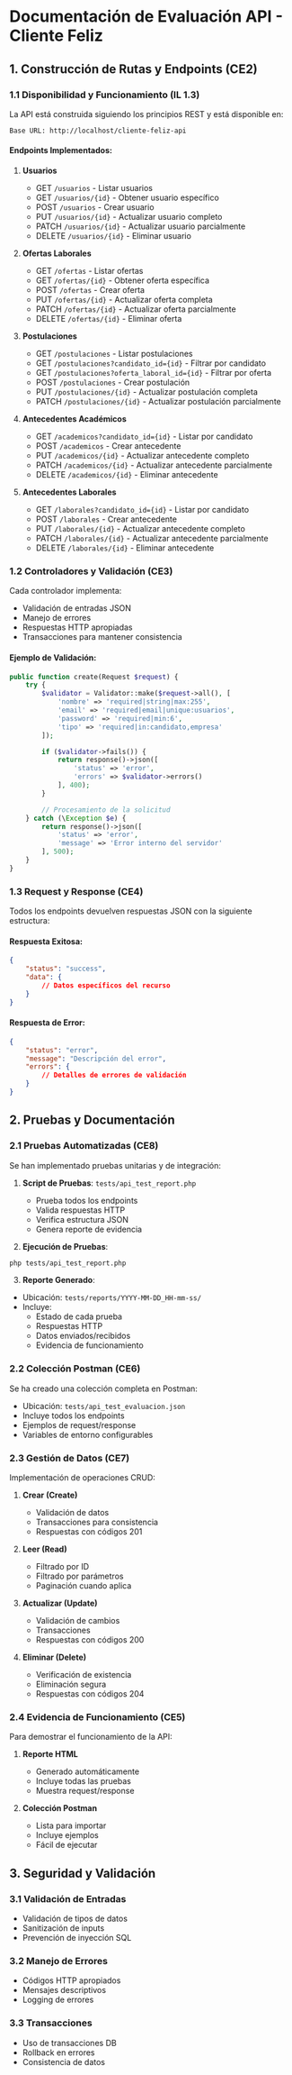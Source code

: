 # Documentación de Evaluación API - Cliente Feliz

## 1. Construcción de Rutas y Endpoints (CE2)

### 1.1 Disponibilidad y Funcionamiento (IL 1.3)
La API está construida siguiendo los principios REST y está disponible en:
```
Base URL: http://localhost/cliente-feliz-api
```

#### Endpoints Implementados:
1. **Usuarios**
   - GET `/usuarios` - Listar usuarios
   - GET `/usuarios/{id}` - Obtener usuario específico
   - POST `/usuarios` - Crear usuario
   - PUT `/usuarios/{id}` - Actualizar usuario completo
   - PATCH `/usuarios/{id}` - Actualizar usuario parcialmente
   - DELETE `/usuarios/{id}` - Eliminar usuario

2. **Ofertas Laborales**
   - GET `/ofertas` - Listar ofertas
   - GET `/ofertas/{id}` - Obtener oferta específica
   - POST `/ofertas` - Crear oferta
   - PUT `/ofertas/{id}` - Actualizar oferta completa
   - PATCH `/ofertas/{id}` - Actualizar oferta parcialmente
   - DELETE `/ofertas/{id}` - Eliminar oferta

3. **Postulaciones**
   - GET `/postulaciones` - Listar postulaciones
   - GET `/postulaciones?candidato_id={id}` - Filtrar por candidato
   - GET `/postulaciones?oferta_laboral_id={id}` - Filtrar por oferta
   - POST `/postulaciones` - Crear postulación
   - PUT `/postulaciones/{id}` - Actualizar postulación completa
   - PATCH `/postulaciones/{id}` - Actualizar postulación parcialmente

4. **Antecedentes Académicos**
   - GET `/academicos?candidato_id={id}` - Listar por candidato
   - POST `/academicos` - Crear antecedente
   - PUT `/academicos/{id}` - Actualizar antecedente completo
   - PATCH `/academicos/{id}` - Actualizar antecedente parcialmente
   - DELETE `/academicos/{id}` - Eliminar antecedente

5. **Antecedentes Laborales**
   - GET `/laborales?candidato_id={id}` - Listar por candidato
   - POST `/laborales` - Crear antecedente
   - PUT `/laborales/{id}` - Actualizar antecedente completo
   - PATCH `/laborales/{id}` - Actualizar antecedente parcialmente
   - DELETE `/laborales/{id}` - Eliminar antecedente

### 1.2 Controladores y Validación (CE3)
Cada controlador implementa:
- Validación de entradas JSON
- Manejo de errores
- Respuestas HTTP apropiadas
- Transacciones para mantener consistencia

#### Ejemplo de Validación:
```php
public function create(Request $request) {
    try {
        $validator = Validator::make($request->all(), [
            'nombre' => 'required|string|max:255',
            'email' => 'required|email|unique:usuarios',
            'password' => 'required|min:6',
            'tipo' => 'required|in:candidato,empresa'
        ]);

        if ($validator->fails()) {
            return response()->json([
                'status' => 'error',
                'errors' => $validator->errors()
            ], 400);
        }

        // Procesamiento de la solicitud
    } catch (\Exception $e) {
        return response()->json([
            'status' => 'error',
            'message' => 'Error interno del servidor'
        ], 500);
    }
}
```

### 1.3 Request y Response (CE4)
Todos los endpoints devuelven respuestas JSON con la siguiente estructura:

#### Respuesta Exitosa:
```json
{
    "status": "success",
    "data": {
        // Datos específicos del recurso
    }
}
```

#### Respuesta de Error:
```json
{
    "status": "error",
    "message": "Descripción del error",
    "errors": {
        // Detalles de errores de validación
    }
}
```

## 2. Pruebas y Documentación

### 2.1 Pruebas Automatizadas (CE8)
Se han implementado pruebas unitarias y de integración:

1. **Script de Pruebas**: `tests/api_test_report.php`
   - Prueba todos los endpoints
   - Valida respuestas HTTP
   - Verifica estructura JSON
   - Genera reporte de evidencia

2. **Ejecución de Pruebas**:
```bash
php tests/api_test_report.php
```

3. **Reporte Generado**:
- Ubicación: `tests/reports/YYYY-MM-DD_HH-mm-ss/`
- Incluye:
  - Estado de cada prueba
  - Respuestas HTTP
  - Datos enviados/recibidos
  - Evidencia de funcionamiento

### 2.2 Colección Postman (CE6)
Se ha creado una colección completa en Postman:
- Ubicación: `tests/api_test_evaluacion.json`
- Incluye todos los endpoints
- Ejemplos de request/response
- Variables de entorno configurables

### 2.3 Gestión de Datos (CE7)
Implementación de operaciones CRUD:

1. **Crear (Create)**
   - Validación de datos
   - Transacciones para consistencia
   - Respuestas con códigos 201

2. **Leer (Read)**
   - Filtrado por ID
   - Filtrado por parámetros
   - Paginación cuando aplica

3. **Actualizar (Update)**
   - Validación de cambios
   - Transacciones
   - Respuestas con códigos 200

4. **Eliminar (Delete)**
   - Verificación de existencia
   - Eliminación segura
   - Respuestas con códigos 204

### 2.4 Evidencia de Funcionamiento (CE5)
Para demostrar el funcionamiento de la API:

1. **Reporte HTML**
   - Generado automáticamente
   - Incluye todas las pruebas
   - Muestra request/response

2. **Colección Postman**
   - Lista para importar
   - Incluye ejemplos
   - Fácil de ejecutar


## 3. Seguridad y Validación

### 3.1 Validación de Entradas
- Validación de tipos de datos
- Sanitización de inputs
- Prevención de inyección SQL

### 3.2 Manejo de Errores
- Códigos HTTP apropiados
- Mensajes descriptivos
- Logging de errores

### 3.3 Transacciones
- Uso de transacciones DB
- Rollback en errores
- Consistencia de datos 